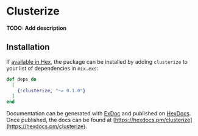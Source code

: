 # Clusterize

**TODO: Add description**

## Installation

If [available in Hex](https://hex.pm/docs/publish), the package can be installed
by adding `clusterize` to your list of dependencies in `mix.exs`:

```elixir
def deps do
  [
    {:clusterize, "~> 0.1.0"}
  ]
end
```

Documentation can be generated with [ExDoc](https://github.com/elixir-lang/ex_doc)
and published on [HexDocs](https://hexdocs.pm). Once published, the docs can
be found at [https://hexdocs.pm/clusterize](https://hexdocs.pm/clusterize).

